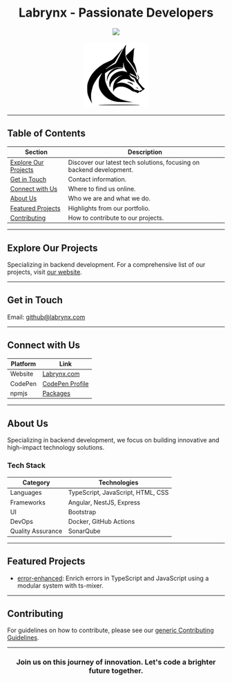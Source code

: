 <h1 align="center">Labrynx - Passionate Developers</h1>

<p align="center">
  <a href="https://github.com/labrynx"><img src="https://img.shields.io/github/followers/labrynx?style=flat-square"></a>
</p>

<p align="center">
  <img src="labrynx.logo.svg" alt="Labrynx Logo" width="150">
</p>

---

## Table of Contents
| Section | Description |
| ------- | ----------- |
| [Explore Our Projects](#explore-our-projects) | Discover our latest tech solutions, focusing on backend development. |
| [Get in Touch](#get-in-touch) | Contact information. |
| [Connect with Us](#connect-with-us) | Where to find us online. |
| [About Us](#about-us) | Who we are and what we do. |
| [Featured Projects](#featured-projects) | Highlights from our portfolio. |
| [Contributing](#contributing) | How to contribute to our projects. |

---

## Explore Our Projects
Specializing in backend development. For a comprehensive list of our projects, visit [our website](https://www.labrynx.com).

---

## Get in Touch
Email: [github@labrynx.com](mailto:github@labrynx.com)

---

## Connect with Us
| Platform | Link |
| -------- | ---- |
| Website  | [Labrynx.com](https://www.labrynx.com) |
| CodePen  | [CodePen Profile](https://codepen.io/labrynx) |
| npmjs    | [Packages](https://www.npmjs.com/org/labrynx) |

---

## About Us
Specializing in backend development, we focus on building innovative and high-impact technology solutions.

### Tech Stack
| Category | Technologies |
| -------- | ------------ |
| Languages | TypeScript, JavaScript, HTML, CSS |
| Frameworks | Angular, NestJS, Express |
| UI | Bootstrap |
| DevOps | Docker, GitHub Actions |
| Quality Assurance | SonarQube |

---

## Featured Projects
- [error-enhanced](https://github.com/labrynx/error-enhanced): Enrich errors in TypeScript and JavaScript using a modular system with ts-mixer.

---

## Contributing
For guidelines on how to contribute, please see our [generic Contributing Guidelines](CONTRIBUTING.md).

---

<h3 align="center">Join us on this journey of innovation. Let's code a brighter future together.</h3>

